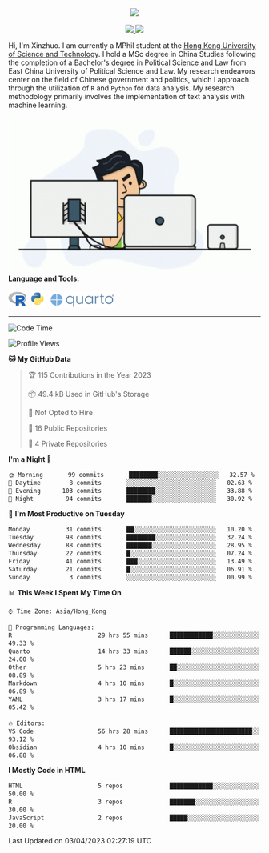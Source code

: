 <div align='center'>
<img src='https://readme-typing-svg.herokuapp.com?font=ubuntu&color=4d3900&center=true&lines=HKUST+Mphil+in+SOSC;Focus+on+China;Code+for+PoliSci'/>
</div>


<p align='center'>
 <a href='https://www.linkedin.com/in/xinzhuo-huang-5161011ba/' target='_blank'>
        <img src='https://img.shields.io/badge/linkedin%20-%230077B5.svg?&style=for-the-badge&logo=linkedin&logoColor=white'/>
    </a>
 <a href='https://twitter.com/HsinchoH' target='_blank'>
        <img src='https://img.shields.io/badge/Twitter-1DA1F2?style=for-the-badge&logo=twitter&logoColor=white'/>
    </a>
    </p>
    
Hi, I'm Xinzhuo. I am currently a MPhil student at the [Hong Kong University of Science and Technology](https://sosc.hkust.edu.hk/node/613). I hold a MSc degree in China Studies following the completion of a Bachelor's degree in Political Science and Law from East China University of Political Science and Law. My research endeavors center on the field of Chinese government and politics, which I approach through the utilization of `R` and `Python` for data analysis. My research methodology primarily involves the implementation of text analysis with machine learning.




<img align='right' src="https://github.com/xinzhuohkust/xinzhuohkust/blob/main/programmer.gif" width="590">




**Language and Tools:**  

<code><img height="36" src="https://raw.githubusercontent.com/github/explore/80688e429a7d4ef2fca1e82350fe8e3517d3494d/topics/r/r.png"></code>
<code><img height="36" src="https://raw.githubusercontent.com/github/explore/80688e429a7d4ef2fca1e82350fe8e3517d3494d/topics/python/python.png"></code>
<code><img height="32" src="https://github.com/quarto-dev/quarto-r/blob/main/man/figures/quarto.png"></code>

---
<!--START_SECTION:waka-->
![Code Time](http://img.shields.io/badge/Code%20Time-284%20hrs%2024%20mins-blue)

![Profile Views](http://img.shields.io/badge/Profile%20Views-41-blue)

**🐱 My GitHub Data** 

> 🏆 115 Contributions in the Year 2023
 > 
> 📦 49.4 kB Used in GitHub's Storage 
 > 
> 🚫 Not Opted to Hire
 > 
> 📜 16 Public Repositories 
 > 
> 🔑 4 Private Repositories  
 > 
**I'm a Night 🦉** 

```text
🌞 Morning       99 commits       ████████░░░░░░░░░░░░░░░░░   32.57 % 
🌆 Daytime        8 commits       ░░░░░░░░░░░░░░░░░░░░░░░░░   02.63 % 
🌃 Evening      103 commits       ████████░░░░░░░░░░░░░░░░░   33.88 % 
🌙 Night         94 commits       ███████░░░░░░░░░░░░░░░░░░   30.92 % 

```
📅 **I'm Most Productive on Tuesday** 

```text
Monday          31 commits       ██░░░░░░░░░░░░░░░░░░░░░░░   10.20 % 
Tuesday         98 commits       ████████░░░░░░░░░░░░░░░░░   32.24 % 
Wednesday       88 commits       ███████░░░░░░░░░░░░░░░░░░   28.95 % 
Thursday        22 commits       █░░░░░░░░░░░░░░░░░░░░░░░░   07.24 % 
Friday          41 commits       ███░░░░░░░░░░░░░░░░░░░░░░   13.49 % 
Saturday        21 commits       █░░░░░░░░░░░░░░░░░░░░░░░░   06.91 % 
Sunday           3 commits       ░░░░░░░░░░░░░░░░░░░░░░░░░   00.99 % 

```


📊 **This Week I Spent My Time On** 

```text
⌚︎ Time Zone: Asia/Hong_Kong

💬 Programming Languages: 
R                        29 hrs 55 mins      ████████████░░░░░░░░░░░░░   49.33 % 
Quarto                   14 hrs 33 mins      ██████░░░░░░░░░░░░░░░░░░░   24.00 % 
Other                    5 hrs 23 mins       ██░░░░░░░░░░░░░░░░░░░░░░░   08.89 % 
Markdown                 4 hrs 10 mins       █░░░░░░░░░░░░░░░░░░░░░░░░   06.89 % 
YAML                     3 hrs 17 mins       █░░░░░░░░░░░░░░░░░░░░░░░░   05.42 % 

🔥 Editors: 
VS Code                  56 hrs 28 mins      ███████████████████████░░   93.12 % 
Obsidian                 4 hrs 10 mins       █░░░░░░░░░░░░░░░░░░░░░░░░   06.88 % 

```

**I Mostly Code in HTML** 

```text
HTML                     5 repos             ████████████░░░░░░░░░░░░░   50.00 % 
R                        3 repos             ███████░░░░░░░░░░░░░░░░░░   30.00 % 
JavaScript               2 repos             █████░░░░░░░░░░░░░░░░░░░░   20.00 % 

```



 Last Updated on 03/04/2023 02:27:19 UTC
<!--END_SECTION:waka-->
    
    
    
    
    
    
    
    
